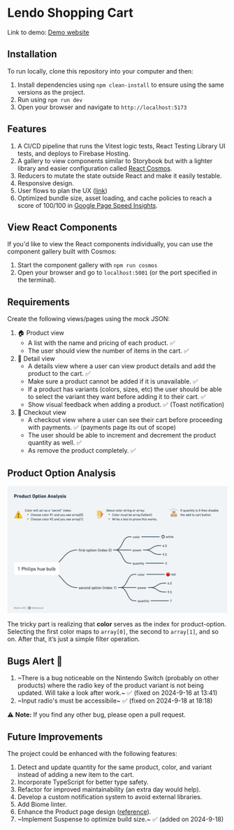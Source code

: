 # Lendo Shopping Cart

Link to demo: [Demo website](https://lendo-shopping-cart.web.app)

## Installation

To run locally, clone this repository into your computer and then:

1. Install dependencies using `npm clean-install` to ensure using the same versions as the project.
1. Run using `npm run dev`
1. Open your browser and navigate to `http://localhost:5173`

## Features

1. A CI/CD pipeline that runs the Vitest logic tests, React Testing Library UI tests, and deploys to Firebase Hosting.
1. A gallery to view components similar to Storybook but with a lighter library and easier configuration called [React Cosmos](https://reactcosmos.org).
1. Reducers to mutate the state outside React and make it easily testable.
1. Responsive design.
1. User flows to plan the UX ([link](https://whimsical.com/lendo-Devit5GaSiDyojUePbMpEz@6HYTAunKLgTVswxCCSQ4eXBALzucnJcoopxkWQAUe9NGL4J))
1. Optimized bundle size, asset loading, and cache policies to reach a score of 100/100 in [Google Page Speed Insights](./public/readme-page-speed.png).

## View React Components

If you'd like to view the React components individually, you can use the component gallery built with Cosmos:

1. Start the component gallery with `npm run cosmos`
1. Open your browser and go to `localhost:5001` (or the port specified in the terminal).

## Requirements

Create the following views/pages using the mock JSON:

1. 🏠 Product view
   - A list with the name and pricing of each product. ✅
   - The user should view the number of items in the cart. ✅
2. 👠 Detail view
   - A details view where a user can view product details and add the product to the cart. ✅
   - Make sure a product cannot be added if it is unavailable. ✅
   - If a product has variants (colors, sizes, etc) the user should be able to select the variant they want before adding it to their cart. ✅
   - Show visual feedback when adding a product. ✅ (Toast notification)
3. 🛒 Checkout view
   - A checkout view where a user can see their cart before proceeding with payments. ✅ (payments page its out of scope)
   - The user should be able to increment and decrement the product quantity as well. ✅
   - As remove the product completely. ✅

## Product Option Analysis

![Mind map diagram](./public/readme-product-options-analysis.png)

The tricky part is realizing that **color** serves as the index for product-option. Selecting the first color maps to `array[0]`, the second to `array[1]`, and so on. After that, it’s just a simple filter operation.

## Bugs Alert 🐞

1. ~There is a bug noticeable on the Nintendo Switch (probably on other products) where the radio key of the product variant is not being updated. Will take a look after work.~ ✅ (fixed on 2024-9-16 at 13:41)
1. ~Input radio's must be accessibile~ ✅ (fixed on 2024-9-18 at 18:18)

⚠️ **Note:** If you find any other bug, please open a pull request.

## Future Improvements

The project could be enhanced with the following features:

1. Detect and update quantity for the same product, color, and variant instead of adding a new item to the cart.
1. Incorporate TypeScript for better type safety.
1. Refactor for improved maintainability (an extra day would help).
1. Develop a custom notification system to avoid external libraries.
1. Add Biome linter.
1. Enhance the Product page design ([reference](./public/readme-product-page.png)).
1. ~Implement Suspense to optimize build size.~ ✅ (added on 2024-9-18)
